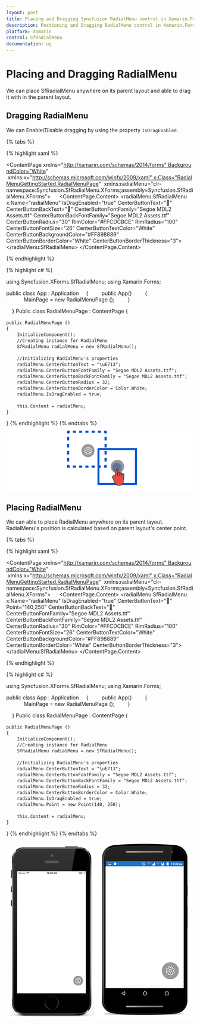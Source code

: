 ```yaml
---
layout: post
title: Placing and Dragging Syncfusion RadialMenu control in Xamarin.Forms
description: Postioning and Dragging RadialMenu control in Xamarin.Forms
platform: Xamarin
control: SfRadialMenu
documentation: ug
---
```


# Placing and Dragging RadialMenu

We can place SfRadialMenu anywhere on its parent layout and  able to drag it with in the parent layout. 

## Dragging RadialMenu

We can Enable/Disable dragging by using the property `IsDragEnabled`.

{% tabs %}

{% highlight xaml %}

<?xml version="1.0" encoding="UTF-8"?>
<ContentPage xmlns="http://xamarin.com/schemas/2014/forms" BackgroundColor="White"
 xmlns:x="http://schemas.microsoft.com/winfx/2009/xaml" x:Class="RadialMenuGettingStarted.RadialMenuPage"
 xmlns:radialMenu="clr-namespace:Syncfusion.SfRadialMenu.XForms;assembly=Syncfusion.SfRadialMenu.XForms">
    
<ContentPage.Content>
		<radialMenu:SfRadialMenu x:Name="radialMenu" IsDragEnabled="true" CenterButtonText=""  CenterButtonBackText="" CenterButtonFontFamily="Segoe MDL2 Assets.ttf" CenterButtonBackFontFamily="Segoe MDL2 Assets.ttf" CenterButtonRadius="30" RimColor="#FFCDCBCE" RimRadius="100" CenterButtonFontSize="26" CenterButtonTextColor="White"
			CenterButtonBackgroundColor="#FF898889" CenterButtonBorderColor="White" CenterButtonBorderThickness="3">
		</radialMenu:SfRadialMenu>
	</ContentPage.Content>
</ContentPage> 

{% endhighlight %}

{% highlight c# %}

using Syncfusion.XForms.SfRadialMenu;
using Xamarin.Forms;

public class App : Application
    {
        public App()
        {
            MainPage = new RadialMenuPage ();
        }

    }
Public class RadialMenuPage : ContentPage
{
   
	public RadialMenuPage ()
	{
		InitializeComponent();
		//Creating instance for RadialMenu
		SfRadialMenu radialMenu = new SfRadialMenu();

		//Initializing RadialMenu's properties
		radialMenu.CenterButtonText = "\uE713";
		radialMenu.CenterButtonFontFamily = "Segoe MDL2 Assets.ttf";
		radialMenu.CenterButtonBackFontFamily = "Segoe MDL2 Assets.ttf";
		radialMenu.CenterButtonRadius = 32;
		radialMenu.CenterButtonBorderColor = Color.White;
		radialMenu.IsDragEnabled = true;

		this.Content = radialMenu;
	}
}
{% endhighlight %}
{% endtabs %}
![](images/dragging.png)

## Placing RadialMenu

We can able to place RadialMenu anywhere on its parent layout. RadialMenu's position is calculated based on parent layout's center point.

{% tabs %}

{% highlight xaml %}

<?xml version="1.0" encoding="UTF-8"?>
<ContentPage xmlns="http://xamarin.com/schemas/2014/forms" BackgroundColor="White"
 xmlns:x="http://schemas.microsoft.com/winfx/2009/xaml" x:Class="RadialMenuGettingStarted.RadialMenuPage"
 xmlns:radialMenu="clr-namespace:Syncfusion.SfRadialMenu.XForms;assembly=Syncfusion.SfRadialMenu.XForms">
    
<ContentPage.Content>
		<radialMenu:SfRadialMenu x:Name="radialMenu" IsDragEnabled="true" CenterButtonText="" Point="140,250" CenterButtonBackText="" CenterButtonFontFamily="Segoe MDL2 Assets.ttf" CenterButtonBackFontFamily="Segoe MDL2 Assets.ttf" CenterButtonRadius="30" RimColor="#FFCDCBCE" RimRadius="100" CenterButtonFontSize="26" CenterButtonTextColor="White"
			CenterButtonBackgroundColor="#FF898889" CenterButtonBorderColor="White" CenterButtonBorderThickness="3">
		</radialMenu:SfRadialMenu>
	</ContentPage.Content>
</ContentPage> 

{% endhighlight %}

{% highlight c# %}

using Syncfusion.XForms.SfRadialMenu;
using Xamarin.Forms;

public class App : Application
    {
        public App()
        {
            MainPage = new RadialMenuPage ();
        }

    }
Public class RadialMenuPage : ContentPage
{
   
	public RadialMenuPage ()
	{
		InitializeComponent();
		//Creating instance for RadialMenu
		SfRadialMenu radialMenu = new SfRadialMenu();

		//Initializing RadialMenu's properties
		radialMenu.CenterButtonText = "\uE713";
		radialMenu.CenterButtonFontFamily = "Segoe MDL2 Assets.ttf";
		radialMenu.CenterButtonBackFontFamily = "Segoe MDL2 Assets.ttf";
		radialMenu.CenterButtonRadius = 32;
		radialMenu.CenterButtonBorderColor = Color.White;
		radialMenu.IsDragEnabled = true;
        radialMenu.Point = new Point(140, 250);

		this.Content = radialMenu;
	}
}
{% endhighlight %}
{% endtabs %}

![](images/position.png)